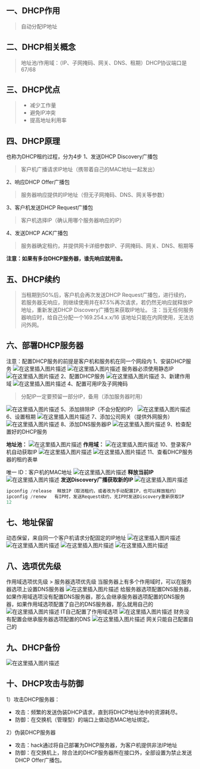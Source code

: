 ## 一、DHCP作用

> 自动分配IP地址

## 二、DHCP相关概念

> 地址池/作用域：（IP、子网掩码、网关、DNS、租期）DHCP协议端口是 67/68

## 三、DHCP优点

> - 减少工作量
> - 避免IP冲突
> - 提高地址利用率

## 四、DHCP原理

也称为DHCP租约过程，分为4步
1、发送DHCP Discovery广播包

> 客户机广播请求IP地址（携带着自己的MAC地址一起发出）

2、响应DHCP Offer广播包

> 服务器响应提供的IP地址（但无子网掩码、DNS、网关等参数）

3、客户机发送DHCP Request广播包

> 客户机选择IP（确认用哪个服务器响应的IP）

4、发送DHCP ACK广播包

> 服务器确定租约，并提供网卡详细参数IP、子网掩码、网关、DNS、租期等

**注意：如果有多台DHCP服务器，谁先响应就用谁。**

## 五、DHCP续约

> 当租期到50%后，客户机会再次发送DHCP Request广播包，进行续约，若服务器无响应，则继续使用并在87.5%再次请求，若仍然无响应就释放IP地址，重新发送DHCP Discovery广播包来获取IP地址。
> 注：当无任何服务器响应时，给自己分配一个169.254.x.x/16 该地址只能在内网使用，无法访问外网。

## 六、部署DHCP服务器

注意：配置DHCP服务的前提是客户机和服务机在同一个网段内
1、安装DHCP服务
![在这里插入图片描述](8、DHCP部署与安全/watermark,type_ZmFuZ3poZW5naGVpdGk,shadow_10,text_aHR0cHM6Ly9ibG9nLmNzZG4ubmV0L3dlaXhpbl80NDAzMjIzMg==,size_16,color_FFFFFF,t_70-20201109125405953.png)
![在这里插入图片描述](8、DHCP部署与安全/watermark,type_ZmFuZ3poZW5naGVpdGk,shadow_10,text_aHR0cHM6Ly9ibG9nLmNzZG4ubmV0L3dlaXhpbl80NDAzMjIzMg==,size_16,color_FFFFFF,t_70-20201109125440687.png)
服务器必须使用静态IP
![在这里插入图片描述](8、DHCP部署与安全/watermark,type_ZmFuZ3poZW5naGVpdGk,shadow_10,text_aHR0cHM6Ly9ibG9nLmNzZG4ubmV0L3dlaXhpbl80NDAzMjIzMg==,size_16,color_FFFFFF,t_70-20201109125440828.png)
2、配置DHCP服务
![在这里插入图片描述](8、DHCP部署与安全/watermark,type_ZmFuZ3poZW5naGVpdGk,shadow_10,text_aHR0cHM6Ly9ibG9nLmNzZG4ubmV0L3dlaXhpbl80NDAzMjIzMg==,size_16,color_FFFFFF,t_70-20201109125441095.png)
3、新建作用域
![在这里插入图片描述](8、DHCP部署与安全/watermark,type_ZmFuZ3poZW5naGVpdGk,shadow_10,text_aHR0cHM6Ly9ibG9nLmNzZG4ubmV0L3dlaXhpbl80NDAzMjIzMg==,size_16,color_FFFFFF,t_70-20201109125441010.png)
4、配置可用IP及子网掩码

> 分配IP一定要预留一部分IP，备用（添加服务器时用）

![在这里插入图片描述](8、DHCP部署与安全/watermark,type_ZmFuZ3poZW5naGVpdGk,shadow_10,text_aHR0cHM6Ly9ibG9nLmNzZG4ubmV0L3dlaXhpbl80NDAzMjIzMg==,size_16,color_FFFFFF,t_70-20201109125436508.png)
5、添加排除IP（不会分配的IP）
![在这里插入图片描述](8、DHCP部署与安全/watermark,type_ZmFuZ3poZW5naGVpdGk,shadow_10,text_aHR0cHM6Ly9ibG9nLmNzZG4ubmV0L3dlaXhpbl80NDAzMjIzMg==,size_16,color_FFFFFF,t_70-20201109125437154.png)
6、设置租期
![在这里插入图片描述](8、DHCP部署与安全/watermark,type_ZmFuZ3poZW5naGVpdGk,shadow_10,text_aHR0cHM6Ly9ibG9nLmNzZG4ubmV0L3dlaXhpbl80NDAzMjIzMg==,size_16,color_FFFFFF,t_70-20201109125436582.png)
7、添加公司网关（提供外网服务）
![在这里插入图片描述](8、DHCP部署与安全/watermark,type_ZmFuZ3poZW5naGVpdGk,shadow_10,text_aHR0cHM6Ly9ibG9nLmNzZG4ubmV0L3dlaXhpbl80NDAzMjIzMg==,size_16,color_FFFFFF,t_70-20201109125436632.png)
8、添加DNS服务器IP
![在这里插入图片描述](8、DHCP部署与安全/watermark,type_ZmFuZ3poZW5naGVpdGk,shadow_10,text_aHR0cHM6Ly9ibG9nLmNzZG4ubmV0L3dlaXhpbl80NDAzMjIzMg==,size_16,color_FFFFFF,t_70-20201109125436728.png)
9、检查配置好的DHCP服务

**地址池：**
![在这里插入图片描述](8、DHCP部署与安全/watermark,type_ZmFuZ3poZW5naGVpdGk,shadow_10,text_aHR0cHM6Ly9ibG9nLmNzZG4ubmV0L3dlaXhpbl80NDAzMjIzMg==,size_16,color_FFFFFF,t_70-20201109125436782.png)
**作用域：**
![在这里插入图片描述](8、DHCP部署与安全/watermark,type_ZmFuZ3poZW5naGVpdGk,shadow_10,text_aHR0cHM6Ly9ibG9nLmNzZG4ubmV0L3dlaXhpbl80NDAzMjIzMg==,size_16,color_FFFFFF,t_70-20201109125436880.png)
10、登录客户机自动获取IP
![在这里插入图片描述](8、DHCP部署与安全/watermark,type_ZmFuZ3poZW5naGVpdGk,shadow_10,text_aHR0cHM6Ly9ibG9nLmNzZG4ubmV0L3dlaXhpbl80NDAzMjIzMg==,size_16,color_FFFFFF,t_70-20201109125437340.png)
![在这里插入图片描述](8、DHCP部署与安全/watermark,type_ZmFuZ3poZW5naGVpdGk,shadow_10,text_aHR0cHM6Ly9ibG9nLmNzZG4ubmV0L3dlaXhpbl80NDAzMjIzMg==,size_16,color_FFFFFF,t_70-20201109125437682.png)
11、查看DHCP服务器的租约表单

唯一 ID：客户机的MAC地址
![在这里插入图片描述](8、DHCP部署与安全/watermark,type_ZmFuZ3poZW5naGVpdGk,shadow_10,text_aHR0cHM6Ly9ibG9nLmNzZG4ubmV0L3dlaXhpbl80NDAzMjIzMg==,size_16,color_FFFFFF,t_70-20201109125437574.png)
**释放当前IP**
![在这里插入图片描述](8、DHCP部署与安全/watermark,type_ZmFuZ3poZW5naGVpdGk,shadow_10,text_aHR0cHM6Ly9ibG9nLmNzZG4ubmV0L3dlaXhpbl80NDAzMjIzMg==,size_16,color_FFFFFF,t_70-20201109125437737.png)
**发送Discovery广播获取新的IP**
![在这里插入图片描述](8、DHCP部署与安全/watermark,type_ZmFuZ3poZW5naGVpdGk,shadow_10,text_aHR0cHM6Ly9ibG9nLmNzZG4ubmV0L3dlaXhpbl80NDAzMjIzMg==,size_16,color_FFFFFF,t_70-20201109125437768.png)

```powershell
ipconfig /release  释放IP（取消租约，或者改为手动配置IP，也可以释放租约）
ipconfig /renew   有IP时，发送Request续约，无IP时发送Discovery重新获取IP
12
```

## 七、地址保留

动态保留，来自同一个客户机请求分配固定的IP地址
![在这里插入图片描述](8、DHCP部署与安全/watermark,type_ZmFuZ3poZW5naGVpdGk,shadow_10,text_aHR0cHM6Ly9ibG9nLmNzZG4ubmV0L3dlaXhpbl80NDAzMjIzMg==,size_16,color_FFFFFF,t_70-20201109125437811.png)
![在这里插入图片描述](8、DHCP部署与安全/watermark,type_ZmFuZ3poZW5naGVpdGk,shadow_10,text_aHR0cHM6Ly9ibG9nLmNzZG4ubmV0L3dlaXhpbl80NDAzMjIzMg==,size_16,color_FFFFFF,t_70-20201109125437855.png)
![在这里插入图片描述](8、DHCP部署与安全/watermark,type_ZmFuZ3poZW5naGVpdGk,shadow_10,text_aHR0cHM6Ly9ibG9nLmNzZG4ubmV0L3dlaXhpbl80NDAzMjIzMg==,size_16,color_FFFFFF,t_70-20201109125437895.png)
![在这里插入图片描述](8、DHCP部署与安全/watermark,type_ZmFuZ3poZW5naGVpdGk,shadow_10,text_aHR0cHM6Ly9ibG9nLmNzZG4ubmV0L3dlaXhpbl80NDAzMjIzMg==,size_16,color_FFFFFF,t_70-20201109125437913.png)

## 八、选项优先级

作用域选项优先级 > 服务器选项优先级
当服务器上有多个作用域时，可以在服务器选项上设置DNS服务器
![在这里插入图片描述](8、DHCP部署与安全/watermark,type_ZmFuZ3poZW5naGVpdGk,shadow_10,text_aHR0cHM6Ly9ibG9nLmNzZG4ubmV0L3dlaXhpbl80NDAzMjIzMg==,size_16,color_FFFFFF,t_70-20201109125438009.png)
给服务器选项配置DNS服务器，如果作用域选项没有配置DNS服务器，那么会继承服务器选项配置的DNS服务器，如果作用域选项配置了自己的DNS服务器，那么就用自己的
![在这里插入图片描述](8、DHCP部署与安全/watermark,type_ZmFuZ3poZW5naGVpdGk,shadow_10,text_aHR0cHM6Ly9ibG9nLmNzZG4ubmV0L3dlaXhpbl80NDAzMjIzMg==,size_16,color_FFFFFF,t_70-20201109125438067.png)
IT自己配置了作用域选项
![在这里插入图片描述](8、DHCP部署与安全/watermark,type_ZmFuZ3poZW5naGVpdGk,shadow_10,text_aHR0cHM6Ly9ibG9nLmNzZG4ubmV0L3dlaXhpbl80NDAzMjIzMg==,size_16,color_FFFFFF,t_70-20201109125438118.png)
财务没有配置会继承服务器选项配置的DNS
![在这里插入图片描述](8、DHCP部署与安全/watermark,type_ZmFuZ3poZW5naGVpdGk,shadow_10,text_aHR0cHM6Ly9ibG9nLmNzZG4ubmV0L3dlaXhpbl80NDAzMjIzMg==,size_16,color_FFFFFF,t_70-20201109125438163.png)
网关只能自己配置自己的

## 九、DHCP备份

![在这里插入图片描述](8、DHCP部署与安全/watermark,type_ZmFuZ3poZW5naGVpdGk,shadow_10,text_aHR0cHM6Ly9ibG9nLmNzZG4ubmV0L3dlaXhpbl80NDAzMjIzMg==,size_16,color_FFFFFF,t_70-20201109125438257.png)

## 十、DHCP攻击与防御

1）攻击DHCP服务器：

- 攻击：频繁的发送伪装DHCP请求，直到将DHCP地址池中的资源耗尽。
- 防御：在交换机（管理型）的端口上做动态MAC地址绑定。

2）伪装DHCP服务器

- 攻击：hack通过将自己部署为DHCP服务器，为客户机提供非法IP地址
- 防御：在交换机上，除合法的DHCP服务器所在接口外，全部设置为禁止发送DHCP Offer广播包。